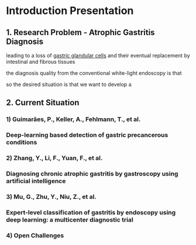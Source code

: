 # Introduction Presentation

## 1. Research Problem - Atrophic Gastritis Diagnosis

leading to a loss of [gastric glandular cells](https://en.wikipedia.org/wiki/Gastric_gland) and their eventual replacement by intestinal and fibrous tissues

the diagnosis quality from the conventional white-light endoscopy is that

so the desired situation is that we want to develop a 

## 2. Current Situation

### 1\) Guimarães, P., Keller, A., Fehlmann, T., et al.​ 

###  Deep-learning based detection of gastric precancerous conditions



### 2\) Zhang, Y., Li, F., Yuan, F., et al.​  

### Diagnosing chronic atrophic gastritis by gastroscopy using artificial intelligence​



### 3\) Mu, G., Zhu, Y., Niu, Z., et al.​ 

### Expert-level classification of gastritis by endoscopy using deep learning: a multicenter diagnostic trial​



### 4\) Open Challenges



